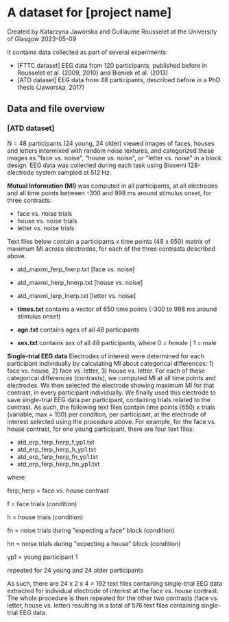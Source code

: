 # A dataset for [project name]

Created by Katarzyna Jaworska and Guillaume Rousselet 
at the University of Glasgow
2023-05-09

It contains data collected as part of several experiments:
- [FTTC dataset] EEG data from 120 participants, published before in Rousselet et al. (2009, 2010)
and Bieniek et al. (2013)
- [ATD dataset] EEG data from 48 participants, described before in a PhD thesis (Jaworska, 2017)

## Data and file overview
### [ATD dataset]
N = 48 participants (24 young, 24 older) viewed images of faces, houses and letters intermixed with random noise textures, 
and categorized these images as "face vs. noise", "house vs. noise", or "letter vs. noise" in a block design.
EEG data was collected during each task using Biosemi 128-electrode system sampled at 512 Hz.

**Mutual Information (MI)** was computed in all participants, at all electrodes and all time points 
between -300 and 998 ms around stimulus onset, for three contrasts:
- face vs. noise trials
- house vs. noise trials
- letter vs. noise trials 

Text files below contain a participants x time points (48 x 650) matrix of maximum MI across electrodes, 
for each of the three contrasts described above.
- atd_maxmi_ferp_fnerp.txt [face vs. noise]
- atd_maxmi_herp_hnerp.txt [house vs. noise]
- atd_maxmi_lerp_lnerp.txt [letter vs. noise]


- **times.txt** contains a vector of 650 time points (-300 to 998 ms around stimulus onset)
- **age.txt** contains ages of all 48 participants
- **sex.txt** contains sex of all 48 participants, where 0 = female | 1 = male

**Single-trial EEG data**
Electrodes of interest were determined for each participant individually by calculating MI about 
categorical differences: 1) face vs. house, 2) face vs. letter, 3) house vs. letter.
For each of these categorical differences (contrasts), we computed MI at all time points and electrodes. 
We then selected the electrode showing maximum MI for that contrast, in every participant individually.
We finally used this electrode to save single-trial EEG data per participant, containing trials related to the contrast.
As such, the following text files contain time points (650) x trials (variable, max = 100) per condition, per participant,
at the electrode of interest selected using the procedure above.
For example, for the face vs. house contrast, for one young participant, there are four text files:
- atd_erp_ferp_herp_f_yp1.txt
- atd_erp_ferp_herp_h_yp1.txt
- atd_erp_ferp_herp_fn_yp1.txt
- atd_erp_ferp_herp_hn_yp1.txt

where

ferp_herp = face vs. house contrast

f = face trials (condition)

h = house trials (condition)

fn = noise trials during "expecting a face" block (condition)

hn = noise trials during "expecting a house" block (condition)

yp1 = young participant 1 

repeated for 24 young and 24 older participants

As such, there are 24 x 2 x 4 = 192 text files containing single-trial EEG data extracted for individual electrode of interest
at the face vs. house contrast. The whole procedure is then repeated for the other two contrasts (face vs. letter, 
house vs. letter) resulting in a total of 576 text files containing single-trial EEG data.
